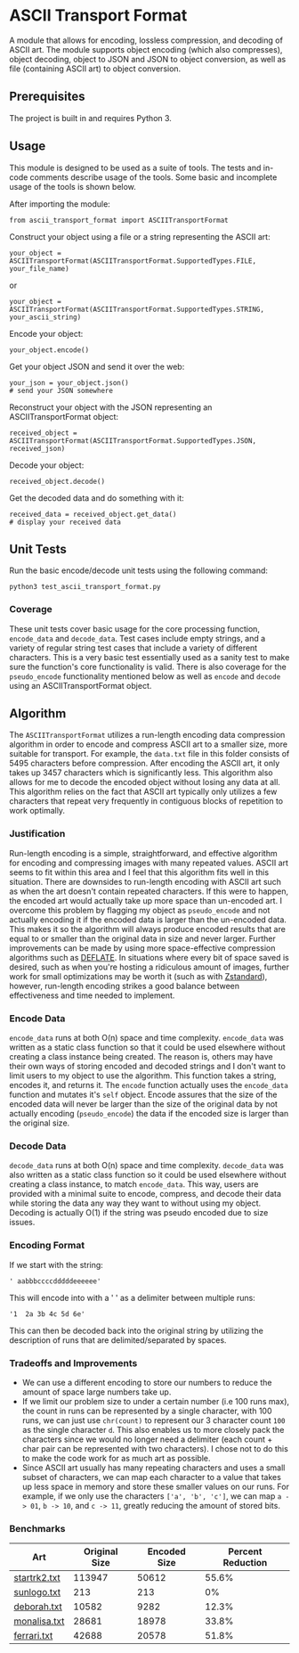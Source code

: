 # ASCII Transport Format

A module that allows for encoding, lossless compression, and decoding of ASCII art. The module supports object encoding (which also compresses), object decoding, object to JSON and JSON to object conversion, as well as file (containing ASCII art) to object conversion. 

## Prerequisites

The project is built in and requires Python 3.

## Usage

This module is designed to be used as a suite of tools. The tests and in-code comments describe usage of the tools. 
Some basic and incomplete usage of the tools is shown below.

After importing the module:
```
from ascii_transport_format import ASCIITransportFormat
```

Construct your object using a file or a string representing the ASCII art:
```
your_object = ASCIITransportFormat(ASCIITransportFormat.SupportedTypes.FILE, your_file_name)
```
or
```
your_object = ASCIITransportFormat(ASCIITransportFormat.SupportedTypes.STRING, your_ascii_string)
```

Encode your object:
```
your_object.encode()
```

Get your object JSON and send it over the web:
```
your_json = your_object.json()
# send your JSON somewhere
```

Reconstruct your object with the JSON representing an ASCIITransportFormat object:
```
received_object = ASCIITransportFormat(ASCIITransportFormat.SupportedTypes.JSON, received_json)
```

Decode your object:
```
received_object.decode()
```

Get the decoded data and do something with it:
```
received_data = received_object.get_data()
# display your received data
```


## Unit Tests

Run the basic encode/decode unit tests using the following command:

```
python3 test_ascii_transport_format.py 
```

### Coverage
These unit tests cover basic usage for the core processing function, `encode_data` and `decode_data`. Test cases include empty strings, and a variety of regular string test cases that include a variety of different characters. This is a very basic test essentially used as a sanity test to make sure the function's core functionality is valid. There is also coverage for the `pseudo_encode` functionality mentioned below as well as `encode` and `decode` using an ASCIITransportFormat object.

## Algorithm
The `ASCIITransportFormat` utilizes a run-length encoding data compression algorithm in order to encode and compress ASCII art to a smaller size, more suitable for transport. For example, the `data.txt` file in this folder consists of 5495 characters before compression. After encoding the ASCII art, it only takes up 3457 characters which is significantly less. This algorithm also allows for me to decode the encoded object without losing any data at all. This algorithm relies on the fact that ASCII art typically only utilizes a few characters that repeat very frequently in contiguous blocks of repetition to work optimally.

### Justification
Run-length encoding is a simple, straightforward, and effective algorithm for encoding and compressing images with many repeated values. ASCII art seems to fit within this area and I feel that this algorithm fits well in this situation. There are downsides to run-length encoding with ASCII art such as when the art doesn't contain repeated characters. If this were to happen, the encoded art would actually take up more space than un-encoded art. I overcome this problem by flagging my object as `pseudo_encode` and not actually encoding it if the encoded data is larger than the un-encoded data. This makes it so the algorithm will always produce encoded results that are equal to or smaller than the original data in size and never larger. Further improvements can be made by using more space-effective compression algorithms such as [DEFLATE](https://en.wikipedia.org/wiki/DEFLATE). In situations where every bit of space saved is desired, such as when you're hosting a ridiculous amount of images, further work for small optimizations may be worth it (such as with [Zstandard](https://code.facebook.com/posts/1658392934479273/smaller-and-faster-data-compression-with-zstandard/)), however, run-length encoding strikes a good balance between effectiveness and time needed to implement.

### Encode Data
`encode_data` runs at both O(n) space and time complexity. `encode_data` was written as a static class function so that it could be used elsewhere without creating a class instance being created. The reason is, others may have their own ways of storing encoded and decoded strings and I don't want to limit users to my object to use the algorithm. This function takes a string, encodes it, and returns it. The `encode` function actually uses the `encode_data` function and mutates it's `self` object. Encode assures that the size of the encoded data will never be larger than the size of the original data by not actually encoding (`pseudo_encode`) the data if the encoded size is larger than the original size. 

### Decode Data
`decode_data` runs at both O(n) space and time complexity. `decode_data` was also written as a static class function so it could be used elsewhere without creating a class instance, to match `encode_data`. This way, users are provided with a minimal suite to encode, compress, and decode their data while storing the data any way they want to without using my object. Decoding is actually O(1) if the string was pseudo encoded due to size issues. 

### Encoding Format
If we start with the string:
```
' aabbbccccdddddeeeeee'
```

This will encode into with a ' ' as a delimiter between multiple runs:
```
'1  2a 3b 4c 5d 6e'
```

This can then be decoded back into the original string by utilizing the description of runs that are delimited/separated by spaces.

### Tradeoffs and Improvements
- We can use a different encoding to store our numbers to reduce the amount of space large numbers take up.
- If we limit our problem size to under a certain number (i.e 100 runs max), the count in runs can be represented by a single character, with 100 runs, we can just use `chr(count)` to represent our 3 character count `100` as the single character `d`. This also enables us to more closely pack the characters since we would no longer need a delimiter (each count + char pair can be represented with two characters). I chose not to do this to make the code work for as much art as possible.
- Since ASCII art usually has many repeating characters and uses a small subset of characters, we can map each character to a value that takes up less space in memory and store these smaller values on our runs. For example, if we only use the characters `['a', 'b', 'c']`, we can map `a -> 01`, `b -> 10`, and `c -> 11`, greatly reducing the amount of stored bits.

### Benchmarks
Art | Original Size | Encoded Size | Percent Reduction
------------ | ------------- | ------------- | -------------
[startrk2.txt](http://www.textfiles.com/art/startrk2.art) | 113947 | 50612 | 55.6%
[sunlogo.txt](http://www.textfiles.com/art/sunlogo.txt) | 213 | 213 | 0%
[deborah.txt](http://www.textfiles.com/art/deborah.art) | 10582 | 9282 | 12.3%
[monalisa.txt](http://www.textfiles.com/art/monalisa.art) | 28681 | 18978 | 33.8%
[ferrari.txt](http://www.textfiles.com/art/ferrari.art) | 42688 | 20578 | 51.8%
